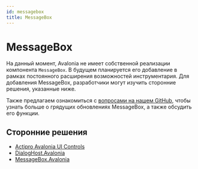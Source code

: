 ```yaml
---
id: messagebox
title: MessageBox
---
```


# MessageBox

На данный момент, Avalonia не имеет собственной реализации компонента `MessageBox`. В будущем планируется его добавление в рамках постоянного расширения возможностей инструментария. Для добавления MessageBox, разработчики могут изучить сторонние решения, указанные ниже.

Также предлагаем ознакомиться с [вопросами на нашем GitHub](https://github.com/AvaloniaUI/Avalonia/issues/670), чтобы узнать больше о грядущих обновлениях MessageBox, а также обсудить его функции.

## Сторонние решения

* [Actipro Avalonia UI Controls](https://www.actiprosoftware.com/products/controls/avalonia)
* [DialogHost.Avalonia](https://github.com/AvaloniaUtils/DialogHost.Avalonia)
* [MessageBox.Avalonia](https://github.com/AvaloniaCommunity/MessageBox.Avalonia)